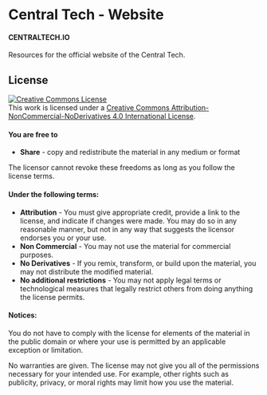<h1>Central Tech - Website</h1>
<h4>CENTRALTECH.IO</h4>
<p>Resources for the official website of the Central Tech.</p>
<h2>License</h2>
<a rel="license" href="http://creativecommons.org/licenses/by-nc-nd/4.0/"><img alt="Creative Commons License" style="border-width:0" src="https://i.creativecommons.org/l/by-nc-nd/4.0/88x31.png" /></a><br />This work is licensed under a <a rel="license" href="http://creativecommons.org/licenses/by-nc-nd/4.0/">Creative Commons Attribution-NonCommercial-NoDerivatives 4.0 International License</a>.
<h4>You are free to</h4>
<ul>
  <li><strong>Share</strong> - copy and redistribute the material in any medium or format</li>
</ul>
<p>The licensor cannot revoke these freedoms as long as you follow the license terms.</p>
<h4>Under the following terms:</h4>
<ul>
  <li><strong>Attribution</strong> - You must give appropriate credit, provide a link to the license, and indicate if changes were made. You may do so in any reasonable manner, but not in any way that suggests the licensor endorses you or your use.</li>
  <li><strong>Non Commercial</strong> - You may not use the material for commercial purposes.</li>
  <li><strong>No Derivatives</strong> - If you remix, transform, or build upon the material, you may not distribute the modified material.</li>
  <li><strong>No additional restrictions</strong> - You may not apply legal terms or technological measures that legally restrict others from doing anything the license permits.</li>
</ul>
<h4>Notices:</h4>
<p>You do not have to comply with the license for elements of the material in the public domain or where your use is permitted by an applicable exception or limitation.</p>
<p>No warranties are given. The license may not give you all of the permissions necessary for your intended use. For example, other rights such as publicity, privacy, or moral rights may limit how you use the material.</p>
